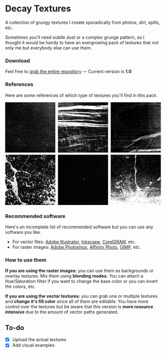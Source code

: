 # Decay Textures
A collection of grungy textures I create sporadically from photos, dirt, spills, etc.

Sometimes you'll need subtle dust or a complex grunge pattern, so I thought it would be handy to have an evergrowing pack of textures that not only me but everybody else can use them.

### Download
Feel free to [grab the entire repository](https://github.com/darriagada/Decay-Textures/archive/master.zip) — Current version is **1.0**

### References
Here are some references of which type of textures you'll find in this pack.

![Examples](https://github.com/darriagada/Decay-Textures/blob/master/assets/examples.png)

### Recommended software
Here's an incomplete list of recommended software but you can use any software you like.
* For vector files: [Adobe Illustrator](https://www.adobe.com/products/illustrator.html), [Inkscape](https://inkscape.org/), [CorelDRAW](http://www.coreldraw.com/), etc.
* For raster images: [Adobe Photoshop](https://www.adobe.com/products/photoshop.html), [Affinity Photo](https://affinity.serif.com/photo/), [GIMP](https://www.gimp.org/), etc.

### How to use them
**If you are using the raster images:** you can use them as backgrounds or overlay textures. Mix them using **blending modes.** You can attach a Hue/Saturation filter if you want to change the base color or you can invert the colors, etc.

**If you are using the vector textures:** you can grab one or multiple textures and **change it's fill color** since all of them are editable. You have more control over the textures but be aware that this version is **more resource intensive** due to the amount of vector paths generated.

## To-do
- [x] Upload the actual textures
- [x] Add visual examples
